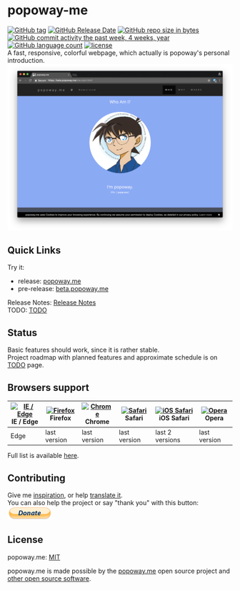 # popoway-me

[![GitHub tag](https://img.shields.io/github/tag/popoway/popoway-me.svg)](https://github.com/popoway/popoway-me/tags)
[![GitHub Release Date](https://img.shields.io/github/release-date/popoway/popoway-me.svg)](https://github.com/popoway/popoway-me/releases)
[![GitHub repo size in bytes](https://img.shields.io/github/repo-size/popoway/popoway-me.svg)](https://github.com/popoway/popoway-me/releases)
[![GitHub commit activity the past week, 4 weeks, year](https://img.shields.io/github/commit-activity/w/popoway/popoway-me.svg)](https://github.com/popoway/popoway-me/commits)
[![GitHub language count](https://img.shields.io/github/languages/count/popoway/popoway-me.svg)](https://github.com/popoway/popoway-me/search?l=JSON&type=Code)
[![license](https://img.shields.io/github/license/popoway/popoway-me.svg)](https://github.com/popoway/popoway-me/blob/master/LICENSE)  
A fast, responsive, colorful webpage, which actually is popoway's personal introduction.  
![Screenshot of popoway.me](img/desktop-preview.png)

## Quick Links

Try it:
* release: [popoway.me](https://popoway.me)
* pre-release: [beta.popoway.me](https://beta.popoway.me/me.main.html)

Release Notes: [Release Notes](https://github.com/popoway/popoway-me/releases)  
TODO: [TODO](https://github.com/popoway/popoway-me/wiki/TODO)

## Status

Basic features should work, since it is rather stable.  
Project roadmap with planned features and approximate schedule is on [TODO](https://github.com/popoway/popoway-me/wiki/TODO) page.

## Browsers support

| [<img src="https://raw.githubusercontent.com/alrra/browser-logos/master/src/edge/edge_48x48.png" alt="IE / Edge" width="24px" height="24px" />](http://godban.github.io/browsers-support-badges/)</br>IE / Edge | [<img src="https://raw.githubusercontent.com/alrra/browser-logos/master/src/firefox/firefox_48x48.png" alt="Firefox" width="24px" height="24px" />](http://godban.github.io/browsers-support-badges/)</br>Firefox | [<img src="https://raw.githubusercontent.com/alrra/browser-logos/master/src/chrome/chrome_48x48.png" alt="Chrome" width="24px" height="24px" />](http://godban.github.io/browsers-support-badges/)</br>Chrome | [<img src="https://raw.githubusercontent.com/alrra/browser-logos/master/src/safari/safari_48x48.png" alt="Safari" width="24px" height="24px" />](http://godban.github.io/browsers-support-badges/)</br>Safari | [<img src="https://raw.githubusercontent.com/alrra/browser-logos/master/src/safari-ios/safari-ios_48x48.png" alt="iOS Safari" width="24px" height="24px" />](http://godban.github.io/browsers-support-badges/)</br>iOS Safari | [<img src="https://raw.githubusercontent.com/alrra/browser-logos/master/src/opera/opera_48x48.png" alt="Opera" width="24px" height="24px" />](http://godban.github.io/browsers-support-badges/)</br>Opera |
| --------- | --------- | --------- | --------- | --------- | --------- |
| Edge| last version| last version| last version| last 2 versions| last version

Full list is available [here](https://github.com/popoway/popoway-me/wiki/Supported-Platforms).

## Contributing

Give me [inspiration](mailto:popoway@popoway.cloud), or help [translate it](http://popoway-me.oneskyapp.com/collaboration/project/134083).  
You can also help the project or say "thank you" with this button:  
[<img src="img/paypal-donate.png" alt="Donate with PayPal" width="100">](https://www.paypal.me/popoway)  

## License

popoway.me: [MIT](https://popoway.mit-license.org/)

popoway.me is made possible by the [popoway.me](https://github.com/popoway/popoway-me) open source project and [other open source software](https://github.com/popoway/popoway-me/wiki/Credits).
